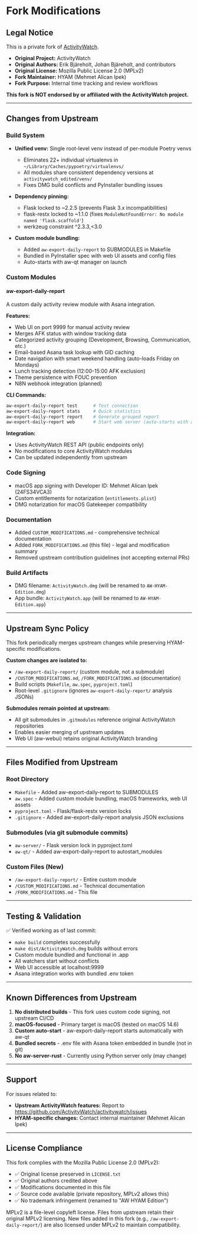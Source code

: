 # Fork Modifications

## Legal Notice

This is a private fork of [ActivityWatch](https://github.com/ActivityWatch/activitywatch).

- **Original Project:** ActivityWatch
- **Original Authors:** Erik Bjäreholt, Johan Bjäreholt, and contributors
- **Original License:** Mozilla Public License 2.0 (MPLv2)
- **Fork Maintainer:** HYAM (Mehmet Alican Ipek)
- **Fork Purpose:** Internal time tracking and review workflows

**This fork is NOT endorsed by or affiliated with the ActivityWatch project.**

---

## Changes from Upstream

### Build System
- **Unified venv:** Single root-level venv instead of per-module Poetry venvs
  - Eliminates 22+ individual virtualenvs in `~/Library/Caches/pypoetry/virtualenvs/`
  - All modules share consistent dependency versions at `activitywatch_edited/venv/`
  - Fixes DMG build conflicts and PyInstaller bundling issues

- **Dependency pinning:**
  - Flask locked to ~2.2.5 (prevents Flask 3.x incompatibilities)
  - flask-restx locked to ~1.1.0 (fixes `ModuleNotFoundError: No module named 'flask.scaffold'`)
  - werkzeug constraint ^2.3.3,<3.0

- **Custom module bundling:**
  - Added `aw-export-daily-report` to SUBMODULES in Makefile
  - Bundled in PyInstaller spec with web UI assets and config files
  - Auto-starts with aw-qt manager on launch

### Custom Modules

#### aw-export-daily-report
A custom daily activity review module with Asana integration.

**Features:**
- Web UI on port 9999 for manual activity review
- Merges AFK status with window tracking data
- Categorized activity grouping (Development, Browsing, Communication, etc.)
- Email-based Asana task lookup with GID caching
- Date navigation with smart weekend handling (auto-loads Friday on Mondays)
- Lunch tracking detection (12:00-15:00 AFK exclusion)
- Theme persistence with FOUC prevention
- N8N webhook integration (planned)

**CLI Commands:**
```bash
aw-export-daily-report test      # Test connection
aw-export-daily-report stats     # Quick statistics
aw-export-daily-report report    # Generate grouped report
aw-export-daily-report web       # Start web server (auto-starts with aw-qt)
```

**Integration:**
- Uses ActivityWatch REST API (public endpoints only)
- No modifications to core ActivityWatch modules
- Can be updated independently from upstream

### Code Signing
- macOS app signing with Developer ID: Mehmet Alican Ipek (24FS34VCA3)
- Custom entitlements for notarization (`entitlements.plist`)
- DMG notarization for macOS Gatekeeper compatibility

### Documentation
- Added `CUSTOM_MODIFICATIONS.md` - comprehensive technical documentation
- Added `FORK_MODIFICATIONS.md` (this file) - legal and modification summary
- Removed upstream contribution guidelines (not accepting external PRs)

### Build Artifacts
- DMG filename: `ActivityWatch.dmg` (will be renamed to `AW-HYAM-Edition.dmg`)
- App bundle: `ActivityWatch.app` (will be renamed to `AW-HYAM-Edition.app`)

---

## Upstream Sync Policy

This fork periodically merges upstream changes while preserving HYAM-specific modifications.

**Custom changes are isolated to:**
- `/aw-export-daily-report/` (custom module, not a submodule)
- `/CUSTOM_MODIFICATIONS.md`, `/FORK_MODIFICATIONS.md` (documentation)
- Build scripts (`Makefile`, `aw.spec`, `pyproject.toml`)
- Root-level `.gitignore` (ignores `aw-export-daily-report/` analysis JSONs)

**Submodules remain pointed at upstream:**
- All git submodules in `.gitmodules` reference original ActivityWatch repositories
- Enables easier merging of upstream updates
- Web UI (aw-webui) retains original ActivityWatch branding

---

## Files Modified from Upstream

### Root Directory
- `Makefile` - Added aw-export-daily-report to SUBMODULES
- `aw.spec` - Added custom module bundling, macOS frameworks, web UI assets
- `pyproject.toml` - Flask/flask-restx version locks
- `.gitignore` - Added aw-export-daily-report analysis JSON exclusions

### Submodules (via git submodule commits)
- `aw-server/` - Flask version lock in pyproject.toml
- `aw-qt/` - Added aw-export-daily-report to autostart_modules

### Custom Files (New)
- `/aw-export-daily-report/` - Entire custom module
- `/CUSTOM_MODIFICATIONS.md` - Technical documentation
- `/FORK_MODIFICATIONS.md` - This file

---

## Testing & Validation

✅ Verified working as of last commit:
- `make build` completes successfully
- `make dist/ActivityWatch.dmg` builds without errors
- Custom module bundled and functional in .app
- All watchers start without conflicts
- Web UI accessible at localhost:9999
- Asana integration works with bundled .env token

---

## Known Differences from Upstream

1. **No distributed builds** - This fork uses custom code signing, not upstream CI/CD
2. **macOS-focused** - Primary target is macOS (tested on macOS 14.6)
3. **Custom auto-start** - aw-export-daily-report starts automatically with aw-qt
4. **Bundled secrets** - .env file with Asana token embedded in bundle (not in git)
5. **No aw-server-rust** - Currently using Python server only (may change)

---

## Support

For issues related to:
- **Upstream ActivityWatch features:** Report to https://github.com/ActivityWatch/activitywatch/issues
- **HYAM-specific changes:** Contact internal maintainer (Mehmet Alican Ipek)

---

## License Compliance

This fork complies with the Mozilla Public License 2.0 (MPLv2):
- ✅ Original license preserved in `LICENSE.txt`
- ✅ Original authors credited above
- ✅ Modifications documented in this file
- ✅ Source code available (private repository, MPLv2 allows this)
- ✅ No trademark infringement (renamed to "AW HYAM Edition")

MPLv2 is a file-level copyleft license. Files from upstream retain their original MPLv2 licensing. New files added in this fork (e.g., `/aw-export-daily-report/`) are also licensed under MPLv2 to maintain compatibility.
